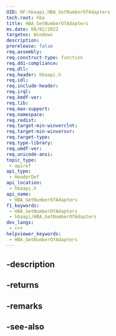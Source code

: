 ```yaml
---
UID: NF:hbaapi.HBA_GetNumberOfAdapters
tech.root: hba
title: HBA_GetNumberOfAdapters
ms.date: 08/02/2022
targetos: Windows
description: 
prerelease: false
req.assembly: 
req.construct-type: function
req.ddi-compliance: 
req.dll: 
req.header: hbaapi.h
req.idl: 
req.include-header: 
req.irql: 
req.kmdf-ver: 
req.lib: 
req.max-support: 
req.namespace: 
req.redist: 
req.target-min-winverclnt: 
req.target-min-winversvr: 
req.target-type: 
req.type-library: 
req.umdf-ver: 
req.unicode-ansi: 
topic_type:
 - apiref
api_type:
 - HeaderDef
api_location:
 - hbaapi.h
api_name:
 - HBA_GetNumberOfAdapters
f1_keywords:
 - HBA_GetNumberOfAdapters
 - hbaapi/HBA_GetNumberOfAdapters
dev_langs:
 - c++
helpviewer_keywords:
 - HBA_GetNumberOfAdapters
---
```


## -description

## -returns

## -remarks

## -see-also

